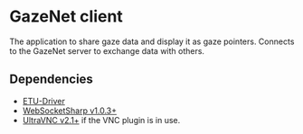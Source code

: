 # GazeNet client

The application to share gaze data and display it as gaze pointers. Connects to the GazeNet server to exchange data with others.

## Dependencies

 * [ETU-Driver](http://www.sis.uta.fi/~csolsp/downloads.php?id=ETUDriver)
 * [WebSocketSharp v1.0.3+](https://www.nuget.org/packages/WebSocketSharp)
 * [UltraVNC v2.1+](http://www.uvnc.com) if the VNC plugin is in use.
